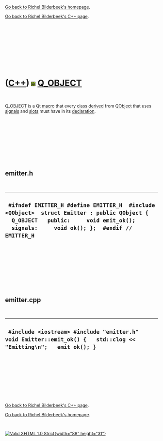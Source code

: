 [Go back to Richel Bilderbeek's homepage](index.htm).

[Go back to Richel Bilderbeek's C++ page](Cpp.htm).

 

 

 

 

 

([C++](Cpp.htm)) ![Qt](PicQt.png) [Q\_OBJECT](CppQ_OBJECT.htm)
==============================================================

 

[Q\_OBJECT](CppQ_OBJECT.htm) is a [Qt](CppQt.htm) [macro](CppMacro.htm)
that every [class](CppClass.htm) [derived](CppDerivedClass.htm) from
[QObject](CppQObject.htm) that uses [signals](CppSignal.htm) and
[slots](CppSlot.htm) must have in its [declaration](CppDeclaration.htm).

 

 

 

 

 

emitter.h
---------

 

  ------------------------------------------------------------------------------------------------------------------------------------------------------------------------------------------
  ` #ifndef EMITTER_H #define EMITTER_H  #include <QObject>  struct Emitter : public QObject {   Q_OBJECT   public:     void emit_ok();   signals:     void ok(); };  #endif // EMITTER_H`
  ------------------------------------------------------------------------------------------------------------------------------------------------------------------------------------------

 

 

 

 

 

emitter.cpp
-----------

 

  --------------------------------------------------------------------------------------------------------------------
  ` #include <iostream> #include "emitter.h"  void Emitter::emit_ok() {   std::clog << "Emitting\n";   emit ok(); }`
  --------------------------------------------------------------------------------------------------------------------

 

 

 

 

 

[Go back to Richel Bilderbeek's C++ page](Cpp.htm).

[Go back to Richel Bilderbeek's homepage](index.htm).

 

[![Valid XHTML 1.0 Strict](valid-xhtml10.png){width="88"
height="31"}](http://validator.w3.org/check?uri=referer)

